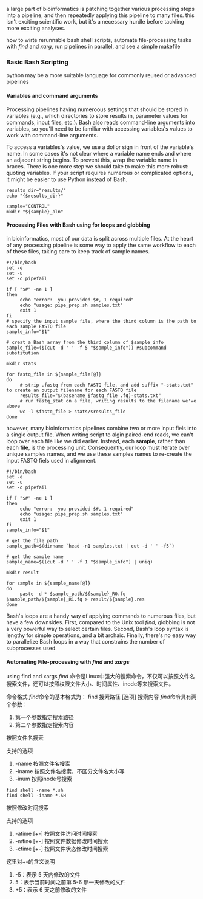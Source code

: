 a large part of bioinformatics is patching together various processing steps into a pipeline, and then repeatedly applying this pipeline to many files. this isn't exciting scientific work, but it's a necessary hurdle before tackling more exciting analyses.

how to wirte rerunnable bash shell scripts, automate file-processing tasks with *find* and *xarg*, run pipelines in parallel, and see a simple makefile

### Basic Bash Scripting
python may be a more suitable language for commonly reused or advanced pipelines

#### Variables and command arguments
Processing pipelines having numeroous settings that should be stored in variables (e.g., which directories to store results in, parameter values for commands, input files, etc.).  Bash also reads command-line arguments into variables, so you'll need to be familiar with accessing variables's values to work with command-line arguments.

To access a variables's value, we use a dollor sign in front of the variable's name. In some cases it's not clear where a variable name ends and where an adjacent string begins. To prevent this, wrap the variable name in braces. There is one more step we should take to make this more robust: quoting variables. If your script requires numerous or complicated options, it might be easier to use Python instead of Bash.
```
results_dir="results/"
echo "{$results_dir}"

sample="CONTROL"
mkdir "${sample}_aln"
```

#### Processing Files with Bash using for loops and globbing
in bioinformatics, most of our data is split across multiple files. At the heart of any processing pipeline is some way to apply the same workflow to each of these files, taking care to keep track of sample names.
```
#!/bin/bash
set -e
set -u
set -o pipefail

if [ "$#" -ne 1 ]
then
     echo "error:  you provided $#, 1 required"
     echo "usage: pipe_prep.sh samples.txt"
     exit 1
fi
# specify the input sample file, where the third column is the path to each sample FASTQ file
sample_info="$1"

# creat a Bash array from the third column of $sample_info
sample_file=($(cut -d ' ' -f 5 "$sample_info")) #subcommand substitution

mkdir stats

for fastq_file in ${sample_file[@]}
do
     # strip .fastq from each FASTQ file, and add suffix "-stats.txt" to create an output filename for each FASTQ file
     results_file="$(basename $fastq_file .fq)-stats.txt"
     # run fastq_stat on a file, writing results to the filename we've above
     wc -l $fastq_file > stats/$results_file
done
```
however, many bioinformatics pipelines combine two or more input fiels into a single output file. When writing script to algin paired-end reads, we can't loop over each file like we did earlier. Instead, each **sample**, rather than each **file**, is the processing unit. Consequently, our loop must iterate over unique samples names, and we use these samples names to re-create the input FASTQ fiels used in alignment.

```
#!/bin/bash
set -e
set -u
set -o pipefail

if [ "$#" -ne 1 ] 
then 
     echo "error:  you provided $#, 1 required"
     echo "usage: pipe_prep.sh samples.txt"
     exit 1
fi
sample_info="$1"

# get the file path
sample_path=$(dirname `head -n1 samples.txt | cut -d ' ' -f5`)

# get the sample name
sample_name=$((cut -d ' ' -f 1 "$sample_info") | uniq)

mkdir result

for sample in ${sample_name[@]}
do
     paste -d * $sample_path/${sample}_R0.fq $sample_path/${sample}_R1.fq > result/${sample}.res
done
```
Bash's loops are a handy way of applying commands to numerous files, but have a few downsides. First, compared to the Unix tool *find*, globbing is not a very powerful way to select certain files. Second, Bash's loop syntax is lengthy for simple operations, and a bit archaic. Finally, there's no easy way to parallelize Bash loops in a way that constrains the number of subprocesses used. 

#### Automating File-processing with *find* and *xargs*
using find and xargs
*find* 命令是Linux中强大的搜索命令，不仅可以按照文件名搜索文件，还可以按照权限文件大小、时间属性、inode等来搜索文件。

命令格式 
*find*命令的基本格式为： find 搜索路径 [选项] 搜索内容
*find*命令具有两个参数：
1. 第一个参数指定搜索路径
2. 第二个参数指定搜索内容

按照文件名搜索

支持的选项
1. -name 按照文件名搜索
2. -iname 按照文件名搜索，不区分文件名大小写
3. -inum 按照inode号搜索
```
find shell -name *.sh
find shell -iname *.SH
```

按照修改时间搜索

支持的选项
1. -atime [+-] 按照文件访问时间搜索
2. -mtine [+-] 按照文件数据修改时间搜索
3. -ctime [+-] 按照文件状态修改时间搜索

这里对+-的含义说明
1. -5：表示 5 天内修改的文件
2. 5：表示当前时间之前第 5-6 那一天修改的文件
3. +5：表示 6 天之前修改的文件

